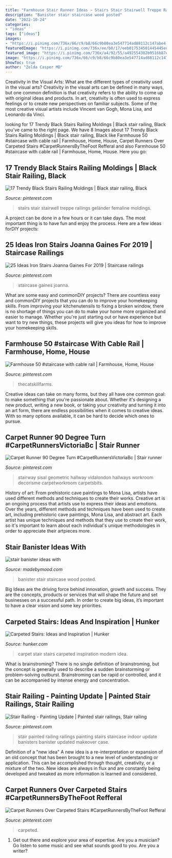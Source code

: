 ```yaml
---
title: "Farmhouse Stair Runner Ideas ~ Stairs Stair Stairwell Treppe Railings Geländer Femaline Moldings"
description: "Banister stair staircase wood posted"
date: "2022-10-24"
categories:
- "ideas"
tags: ["ideas"]
images:
- "https://i.pinimg.com/736x/66/c9/b8/66c9b80ea3e547714ad88112c147abe4--painted-stair-railings-indoor-railing.jpg"
featuredImage: "https://i.pinimg.com/736x/ee/b0/17/eeb017534501445445ed3553bd8508c5.jpg"
featured_image: "https://i.pinimg.com/736x/a4/92/55/a492554302b9516b87e2da8afca035d9.jpg"
image: "https://i.pinimg.com/736x/66/c9/b8/66c9b80ea3e547714ad88112c147abe4--painted-stair-railings-indoor-railing.jpg"
ShowToc: true
author: "Zelda Casper MD"
---
```



Creativity in the Visual Arts: What are the different types of creativity used in the visual arts?
Creativity in the visual arts can be defined in many ways, but one common definition is that creativity refers to the ability to come up with original ideas and products. In art, creativity is often used to express feelings or to create new perspectives on familiar subjects. Some of the most creative visual artists include Vincent van Gogh, Mona Lisa, and Leonardo da Vinci.

	

		
looking for 17 Trendy Black Stairs Railing Moldings | Black stair railing, Black you've came to the right page. We have 8 Images about 17 Trendy Black Stairs Railing Moldings | Black stair railing, Black like Farmhouse 50 #staircase with cable rail | Farmhouse, Home, House, Carpet Runners Over Carpeted Stairs #CarpetRunnersByTheFoot Refferal and also Farmhouse 50 #staircase with cable rail | Farmhouse, Home, House. Here you go:
		
    
## 17 Trendy Black Stairs Railing Moldings | Black Stair Railing, Black

<img loading=lazy src="https://i.pinimg.com/736x/b3/a0/71/b3a0710b7ff7d57cec290d2321b29307.jpg" onerror="this.onerror=null;this.src='https://tse3.mm.bing.net/th?id=OIP.E6ecrKfHKdHnrAZ_TlAWQAAAAA&amp;pid=15.1';" alt="17 Trendy Black Stairs Railing Moldings | Black stair railing, Black">

_Source: pinterest.com_

>stairs stair stairwell treppe railings geländer femaline moldings. 

	

A project can be done in a few hours or it can take days. The most important thing is to have fun and enjoy the process. Here are a few ideas forDIY projects: 

    
## 25 Ideas Iron Stairs Joanna Gaines For 2019 | Staircase Railings

<img loading=lazy src="https://i.pinimg.com/736x/a4/92/55/a492554302b9516b87e2da8afca035d9.jpg" onerror="this.onerror=null;this.src='https://tse1.mm.bing.net/th?id=OIP.ctiTz6cFfg0OX9VULgpMlAAAAA&amp;pid=15.1';" alt="25 Ideas Iron Stairs Joanna Gaines For 2019 | Staircase railings">

_Source: pinterest.com_

>staircase gaines joanna. 

	

What are some easy and commonDIY projects?
There are countless easy and commonDIY projects that you can do to improve your homekeeping skills. From improving your kitchenutensils to fixing a broken window, there is no shortage of things you can do to make your home more organized and easier to manage. Whether you're just starting out or have experience but want to try new things, these projects will give you ideas for how to improve your homekeeping skills.

    
## Farmhouse 50 #staircase With Cable Rail | Farmhouse, Home, House

<img loading=lazy src="https://i.pinimg.com/736x/f2/14/a2/f214a226ec967ee96375993af60c0af6.jpg" onerror="this.onerror=null;this.src='https://tse1.mm.bing.net/th?id=OIP.usbuKU5OU1a7AyM3OrbUAwHaMA&amp;pid=15.1';" alt="Farmhouse 50 #staircase with cable rail | Farmhouse, Home, House">

_Source: pinterest.com_

>thecatskillfarms. 

	

Creative ideas can take on many forms, but they all have one common goal: to make something that you're passionate about. Whether it's designing a new product, writing a new book, or taking your creativity and turning it into an art form, there are endless possibilities when it comes to creative ideas. With so many options available, it can be hard to decide which ones to pursue.

    
## Carpet Runner 90 Degree Turn #CarpetRunnersVictoriaBc | Stair Runner

<img loading=lazy src="https://i.pinimg.com/736x/ee/b0/17/eeb017534501445445ed3553bd8508c5.jpg" onerror="this.onerror=null;this.src='https://tse3.mm.bing.net/th?id=OIP.CBTPK_RF7Eg4z_OHaiPW8AHaJ4&amp;pid=15.1';" alt="Carpet Runner 90 Degree Turn #CarpetRunnersVictoriaBc | Stair runner">

_Source: pinterest.com_

>stairway sisal geometric hallway vidalondon hallways workroom decorisme carpetworkroom carpetsbits. 

	

History of art: From prehistoric cave paintings to Mona Lisa, artists have used different methods and techniques to create their works.
Creative art is an ongoing process that artists use to express their ideas and emotions. Over the years, different methods and techniques have been used to create art, including prehistoric cave paintings, Mona Lisa, and abstract art. Each artist has unique techniques and methods that they use to create their work, so it's important to learn about each individual's unique methodologies in order to appreciate their artpieces more.

    
## Stair Banister Ideas With

<img loading=lazy src="https://madebymood.com/wp-content/uploads/2017/05/stair-banister-ideas-with-.jpg" onerror="this.onerror=null;this.src='https://tse1.mm.bing.net/th?id=OIP.RODykzKrquSS0HjKnuMS9QHaLH&amp;pid=15.1';" alt="stair banister ideas with">

_Source: madebymood.com_

>banister stair staircase wood posted. 

	

Big Ideas are the driving force behind innovation, growth and success. They are the concepts, products or services that will shape the future and set businesses on a successful path. In order to create big ideas, it’s important to have a clear vision and some key priorities.

    
## Carpeted Stairs: Ideas And Inspiration | Hunker

<img loading=lazy src="https://img.hunkercdn.com/640/clsd/5/26/a3db3faebdc4487682418d73fc2635a6.jpg" onerror="this.onerror=null;this.src='https://tse4.mm.bing.net/th?id=OIP.DQ8ty21lQmxCe0qSJKBSYgHaLH&amp;pid=15.1';" alt="Carpeted Stairs: Ideas and Inspiration | Hunker">

_Source: hunker.com_

>carpet stair stairs carpeted inspiration modern idea. 

	

What is brainstroming?
There is no single definition of brainstroming, but the concept is generally used to describe a sudden brainstorming or problem-solving outburst. Brainstroming can be rapid or controlled, and it can be accompanied by intense energy and concentration.

    
## Stair Railing - Painting Update | Painted Stair Railings, Stair Railing

<img loading=lazy src="https://i.pinimg.com/736x/66/c9/b8/66c9b80ea3e547714ad88112c147abe4--painted-stair-railings-indoor-railing.jpg" onerror="this.onerror=null;this.src='https://tse2.mm.bing.net/th?id=OIP.sseWhdznk4D7shQBqEprSAHaJ3&amp;pid=15.1';" alt="Stair Railing - Painting Update | Painted stair railings, Stair railing">

_Source: pinterest.com_

>stair painted railing railings painting stairs staircase indoor update banisters banister updated makeover case. 

	

Definition of a "new idea"
A new idea is a re-interpretation or expansion of an old concept that has been brought to a new level of understanding or application. This can be accomplished through thought, creativity, or a mixture of the two. New ideas are always in flux and are constantly being developed and tweaked as more information is learned and considered.

    
## Carpet Runners Over Carpeted Stairs #CarpetRunnersByTheFoot Refferal

<img loading=lazy src="https://i.pinimg.com/736x/15/5c/11/155c11b168daf00f26cbc327f3b7534d.jpg" onerror="this.onerror=null;this.src='https://tse4.mm.bing.net/th?id=OIP.tGfbNgWrLKgmxRUg3LjPywHaJ3&amp;pid=15.1';" alt="Carpet Runners Over Carpeted Stairs #CarpetRunnersByTheFoot Refferal">

_Source: pinterest.com_

>carpeted. 

	

1. Get out there and explore your area of expertise. Are you a musician? Go listen to some music and see what sounds good to you. Are you a writer?

